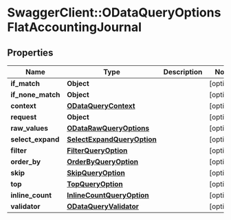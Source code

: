 # SwaggerClient::ODataQueryOptionsFlatAccountingJournal

## Properties
Name | Type | Description | Notes
------------ | ------------- | ------------- | -------------
**if_match** | **Object** |  | [optional] 
**if_none_match** | **Object** |  | [optional] 
**context** | [**ODataQueryContext**](ODataQueryContext.md) |  | [optional] 
**request** | **Object** |  | [optional] 
**raw_values** | [**ODataRawQueryOptions**](ODataRawQueryOptions.md) |  | [optional] 
**select_expand** | [**SelectExpandQueryOption**](SelectExpandQueryOption.md) |  | [optional] 
**filter** | [**FilterQueryOption**](FilterQueryOption.md) |  | [optional] 
**order_by** | [**OrderByQueryOption**](OrderByQueryOption.md) |  | [optional] 
**skip** | [**SkipQueryOption**](SkipQueryOption.md) |  | [optional] 
**top** | [**TopQueryOption**](TopQueryOption.md) |  | [optional] 
**inline_count** | [**InlineCountQueryOption**](InlineCountQueryOption.md) |  | [optional] 
**validator** | [**ODataQueryValidator**](ODataQueryValidator.md) |  | [optional] 


